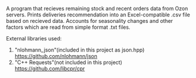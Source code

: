 A program that recieves remaining stock and recent orders data from Ozon servers.
Prints deliveries recommendation into an Excel-compatible .csv file based on recieved data.
Accounts for seasonality changes and other factors which are read from simple format .txt files.

External libraries used:
1) "nlohmann_json"(included in this project as json.hpp) https://github.com/nlohmann/json
2) "C++ Requests"(not included in this project) https://github.com/libcpr/cpr
